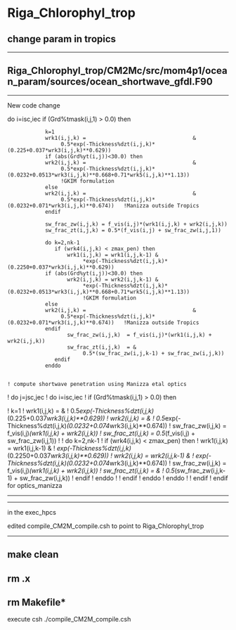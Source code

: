 # Riga_Chlorophyl_trop
change param in tropics
-------------------------------------------
-------------------------------------------
Riga_Chlorophyl_trop/CM2Mc/src/mom4p1/ocean_param/sources/ocean_shortwave_gfdl.F90
-------------------------------------------
-------------------------------------------

New code change

  do i=isc,iec
            if (Grd%tmask(i,j,1) > 0.0) then

                k=1
                wrk1(i,j,k) =                                  &
                     0.5*exp(-Thickness%dzt(i,j,k)*(0.225+0.037*wrk3(i,j,k)**0.629))
                if (abs(Grd%yt(i,j))<30.0) then
                wrk2(i,j,k) =                                  &
                     0.5*exp(-Thickness%dzt(i,j,k)*(0.0232+0.0513*wrk3(i,j,k)**0.668+0.71*wrk5(i,j,k)**1.13))
                     !GKIM formulation
                else
                wrk2(i,j,k) =                                  &
                     0.5*exp(-Thickness%dzt(i,j,k)*(0.0232+0.071*wrk3(i,j,k)**0.674))   !Manizza outside Tropics
                endif

                sw_frac_zw(i,j,k) = f_vis(i,j)*(wrk1(i,j,k) + wrk2(i,j,k))
                sw_frac_zt(i,j,k) = 0.5*(f_vis(i,j) + sw_frac_zw(i,j,1))

                do k=2,nk-1
                   if (wrk4(i,j,k) < zmax_pen) then
                       wrk1(i,j,k) = wrk1(i,j,k-1) &
                            *exp(-Thickness%dzt(i,j,k)*(0.2250+0.037*wrk3(i,j,k)**0.629))
                if (abs(Grd%yt(i,j))<30.0) then
                       wrk2(i,j,k) = wrk2(i,j,k-1) &
                            *exp(-Thickness%dzt(i,j,k)*(0.0232+0.0513*wrk3(i,j,k)**0.668+0.71*wrk5(i,j,k)**1.13))
                            !GKIM formulation
                else
                wrk2(i,j,k) =                                  &
                     0.5*exp(-Thickness%dzt(i,j,k)*(0.0232+0.071*wrk3(i,j,k)**0.674))   !Manizza outside Tropics
                endif
                       sw_frac_zw(i,j,k)  = f_vis(i,j)*(wrk1(i,j,k) + wrk2(i,j,k))
                       sw_frac_zt(i,j,k)  = &
                            0.5*(sw_frac_zw(i,j,k-1) + sw_frac_zw(i,j,k))
                   endif
                enddo
                
                
    ! compute shortwave penetration using Manizza etal optics
!      do j=jsc,jec
!         do i=isc,iec
!            if (Grd%tmask(i,j,1) > 0.0) then

!                k=1
!                wrk1(i,j,k) =                                  &
!                     0.5*exp(-Thickness%dzt(i,j,k)*(0.225+0.037*wrk3(i,j,k)**0.629))
!                wrk2(i,j,k) =                                  &
!                     0.5*exp(-Thickness%dzt(i,j,k)*(0.0232+0.074*wrk3(i,j,k)**0.674))
!                sw_frac_zw(i,j,k) = f_vis(i,j)*(wrk1(i,j,k) + wrk2(i,j,k))
!                sw_frac_zt(i,j,k) = 0.5*(f_vis(i,j) + sw_frac_zw(i,j,1))
!
!                do k=2,nk-1
!                   if (wrk4(i,j,k) < zmax_pen) then
!                       wrk1(i,j,k) = wrk1(i,j,k-1) &
!                            *exp(-Thickness%dzt(i,j,k)*(0.2250+0.037*wrk3(i,j,k)**0.629))
!                       wrk2(i,j,k) = wrk2(i,j,k-1) &
!                            *exp(-Thickness%dzt(i,j,k)*(0.0232+0.074*wrk3(i,j,k)**0.674))
!                       sw_frac_zw(i,j,k)  = f_vis(i,j)*(wrk1(i,j,k) + wrk2(i,j,k))
!                       sw_frac_zt(i,j,k)  = &
!                            0.5*(sw_frac_zw(i,j,k-1) + sw_frac_zw(i,j,k))
!                   endif
!                enddo
!
!            endif
!         enddo
!      enddo
!
!  endif  ! endif for optics_manizza
                
 -------------------------------------------
 -------------------------------------------
 in the exec_hpcs
 
 edited  compile_CM2M_compile.csh to point to Riga_Chlorophyl_trop
 
 ------------------------------------------
 
make clean
--------------------------------------------
rm .x
-----------------------------------------------
rm Makefile*
-----------------------------------------------
execute csh
./compile_CM2M_compile.csh
